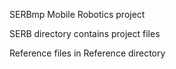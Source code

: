 SERBmp
Mobile Robotics project

SERB directory contains project files


Reference files in Reference directory

